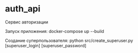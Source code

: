 # auth_api
Сервис авторизации

Запуск приложения: docker-compose up --build

Создание суперпользователя: python src/create_superuser.py [superuser_login] [superuser_password]


